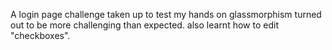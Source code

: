 A login page challenge taken up to test my hands on glassmorphism turned out to be more challenging than expected.
also learnt how to edit "checkboxes".
